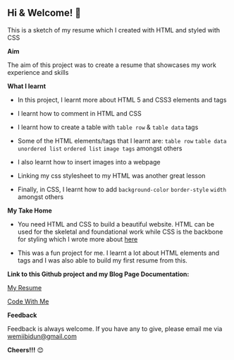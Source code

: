 ## Hi & Welcome! 👋


This is a sketch of my resume which I created with HTML and styled with CSS

**Aim**

The aim of this project was to create a resume that showcases my work experience and skills

**What I learnt**

- In this project, I learnt more about HTML 5 and CSS3 elements and tags

- I learnt how to comment in HTML and CSS

- I learnt how to create a table with `table row` & `table data` tags

- Some of the HTML elements/tags that I learnt are: `table row` `table data` `unordered list` `ordered list` `image tags` amongst others

- I also learnt how to insert images into a webpage

- Linking my css stylesheet to my HTML was another great lesson

- Finally, in CSS, I learnt how to add `background-color` `border-style` `width` amongst others

**My Take Home**

- You need HTML and CSS to build a beautiful website. HTML can be used for the skeletal and foundational work while CSS is the backbone for styling which I wrote more about [here](http://www.wemiibidun.com/2019/10/5-differences-between-html-css.html)

- This was a fun project for me. I learnt a lot about HTML elements and tags and I was also able to build my first resume from this.



**Link to this Github project and my Blog Page Documentation:**

[My Resume](https://wemiibidun.github.io/My_Resume/)

[Code With Me](http://www.wemiibidun.com/search/label/coding)

**Feedback**

Feedback is always welcome. If you have any to give, please email me via wemiibidun@gmail.com


**Cheers!!!** 😊
